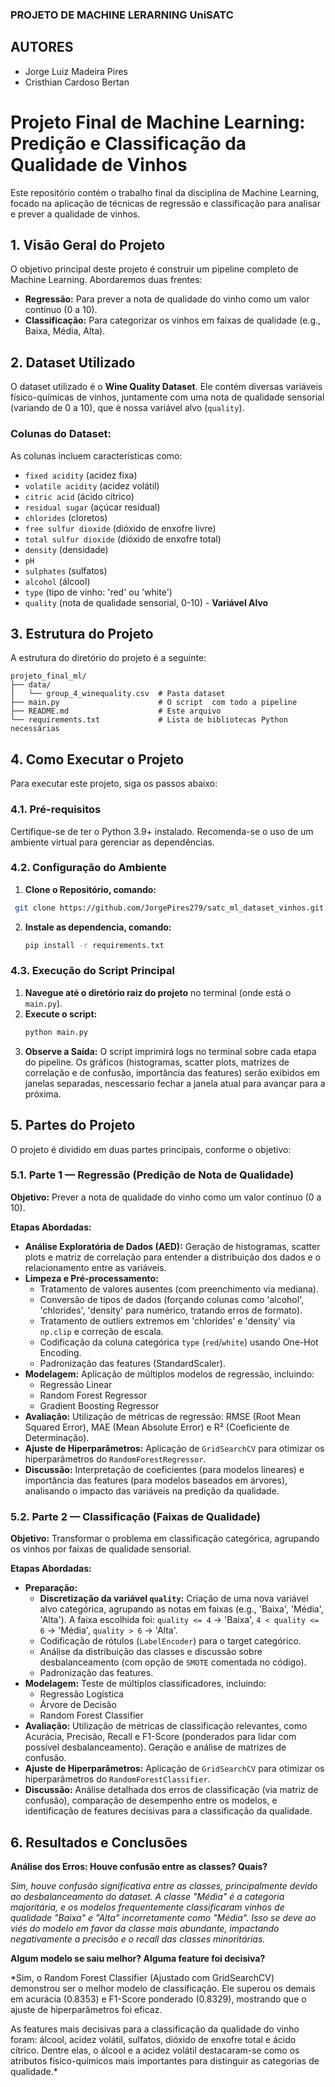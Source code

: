 ### PROJETO DE MACHINE LERARNING UniSATC

##  AUTORES

* Jorge Luiz Madeira Pires
* Cristhian Cardoso Bertan

# Projeto Final de Machine Learning: Predição e Classificação da Qualidade de Vinhos

Este repositório contém o trabalho final da disciplina de Machine Learning, focado na aplicação de técnicas de regressão e classificação para analisar e prever a qualidade de vinhos.

## 1. Visão Geral do Projeto

O objetivo principal deste projeto é construir um pipeline completo de Machine Learning. Abordaremos duas frentes:

* **Regressão:** Para prever a nota de qualidade do vinho como um valor contínuo (0 a 10).
* **Classificação:** Para categorizar os vinhos em faixas de qualidade (e.g., Baixa, Média, Alta).

## 2. Dataset Utilizado

O dataset utilizado é o **Wine Quality Dataset**. Ele contém diversas variáveis físico-químicas de vinhos, juntamente com uma nota de qualidade sensorial (variando de 0 a 10), que é nossa variável alvo (`quality`).


### Colunas do Dataset:

As colunas incluem características como:
* `fixed acidity` (acidez fixa)
* `volatile acidity` (acidez volátil)
* `citric acid` (ácido cítrico)
* `residual sugar` (açúcar residual)
* `chlorides` (cloretos)
* `free sulfur dioxide` (dióxido de enxofre livre)
* `total sulfur dioxide` (dióxido de enxofre total)
* `density` (densidade)
* `pH`
* `sulphates` (sulfatos)
* `alcohol` (álcool)
* `type` (tipo de vinho: 'red' ou 'white')
* `quality` (nota de qualidade sensorial, 0-10) - **Variável Alvo**

## 3. Estrutura do Projeto

A estrutura do diretório do projeto é a seguinte:

```text
projeto_final_ml/
├── data/
│   └── group_4_winequality.csv  # Pasta dataset
├── main.py                      # O script  com todo a pipeline
├── README.md                    # Este arquivo
└── requirements.txt             # Lista de bibliotecas Python necessárias
```

## 4. Como Executar o Projeto

Para executar este projeto, siga os passos abaixo:

### 4.1. Pré-requisitos

Certifique-se de ter o Python 3.9+ instalado. Recomenda-se o uso de um ambiente virtual para gerenciar as dependências.

### 4.2. Configuração do Ambiente

1.  **Clone o Repositório, comando:**
   ```bash
    git clone https://github.com/JorgePires279/satc_ml_dataset_vinhos.git
   ```
2.  **Instale as dependencia, comando:**
      ```bash
     pip install -r requirements.txt
      ```
### 4.3. Execução do Script Principal

1.  **Navegue até o diretório raiz do projeto** no terminal (onde está o `main.py`).
2.  **Execute o script:**
    ```bash
    python main.py
    ```
3.  **Observe a Saída:** O script imprimirá logs no terminal sobre cada etapa do pipeline. Os gráficos (histogramas, scatter plots, matrizes de correlação e de confusão, importância das features) serão exibidos em janelas separadas, nescessario fechar a janela atual para avançar para a próxima.

## 5. Partes do Projeto

O projeto é dividido em duas partes principais, conforme o objetivo:

### 5.1. Parte 1 — Regressão (Predição de Nota de Qualidade)

**Objetivo:** Prever a nota de qualidade do vinho como um valor contínuo (0 a 10).

**Etapas Abordadas:**

* **Análise Exploratória de Dados (AED):** Geração de histogramas, scatter plots e matriz de correlação para entender a distribuição dos dados e o relacionamento entre as variáveis.
* **Limpeza e Pré-processamento:**
    * Tratamento de valores ausentes (com preenchimento via mediana).
    * Conversão de tipos de dados (forçando colunas como 'alcohol', 'chlorides', 'density' para numérico, tratando erros de formato).
    * Tratamento de outliers extremos em 'chlorides' e 'density' via `np.clip` e correção de escala.
    * Codificação da coluna categórica `type` (`red`/`white`) usando One-Hot Encoding.
    * Padronização das features (StandardScaler).
* **Modelagem:** Aplicação de múltiplos modelos de regressão, incluindo:
    * Regressão Linear
    * Random Forest Regressor
    * Gradient Boosting Regressor
* **Avaliação:** Utilização de métricas de regressão: RMSE (Root Mean Squared Error), MAE (Mean Absolute Error) e R² (Coeficiente de Determinação).
* **Ajuste de Hiperparâmetros:** Aplicação de `GridSearchCV` para otimizar os hiperparâmetros do `RandomForestRegressor`.
* **Discussão:** Interpretação de coeficientes (para modelos lineares) e importância das features (para modelos baseados em árvores), analisando o impacto das variáveis na predição da qualidade.

### 5.2. Parte 2 — Classificação (Faixas de Qualidade)

**Objetivo:** Transformar o problema em classificação categórica, agrupando os vinhos por faixas de qualidade sensorial.

**Etapas Abordadas:**

* **Preparação:**
    * **Discretização da variável `quality`:** Criação de uma nova variável alvo categórica, agrupando as notas em faixas (e.g., 'Baixa', 'Média', 'Alta'). A faixa escolhida foi: `quality <= 4` -> 'Baixa', `4 < quality <= 6` -> 'Média', `quality > 6` -> 'Alta'.
    * Codificação de rótulos (`LabelEncoder`) para o target categórico.
    * Análise da distribuição das classes e discussão sobre desbalanceamento (com opção de `SMOTE` comentada no código).
    * Padronização das features.
* **Modelagem:** Teste de múltiplos classificadores, incluindo:
    * Regressão Logística
    * Árvore de Decisão
    * Random Forest Classifier
* **Avaliação:** Utilização de métricas de classificação relevantes, como Acurácia, Precisão, Recall e F1-Score (ponderados para lidar com possível desbalanceamento). Geração e análise de matrizes de confusão.
* **Ajuste de Hiperparâmetros:** Aplicação de `GridSearchCV` para otimizar os hiperparâmetros do `RandomForestClassifier`.
* **Discussão:** Análise detalhada dos erros de classificação (via matriz de confusão), comparação de desempenho entre os modelos, e identificação de features decisivas para a classificação da qualidade.

## 6. Resultados e Conclusões

**Análise dos Erros: Houve confusão entre as classes? Quais?**

*Sim, houve confusão significativa entre as classes, principalmente devido ao desbalanceamento do dataset. A classe "Média" é a categoria majoritária, e os modelos frequentemente classificaram vinhos de qualidade "Baixa" e "Alta" incorretamente como "Média". Isso se deve ao viés do modelo em favor da classe mais abundante, impactando negativamente a precisão e o recall das classes minoritárias.*

**Algum modelo se saiu melhor? Alguma feature foi decisiva?**

*Sim, o Random Forest Classifier (Ajustado com GridSearchCV) demonstrou ser o melhor modelo de classificação. Ele superou os demais em acurácia (0.8353) e F1-Score ponderado (0.8329), mostrando que o ajuste de hiperparâmetros foi eficaz.

As features mais decisivas para a classificação da qualidade do vinho foram: álcool, acidez volátil, sulfatos, dióxido de enxofre total e ácido cítrico. Dentre elas, o álcool e a acidez volátil destacaram-se como os atributos físico-químicos mais importantes para distinguir as categorias de qualidade.*
